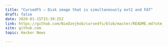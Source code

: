 ```yaml
---
title: "CursedFS – Disk image that is simultaneously ext2 and FAT"
draft: false
date: 2020-01-15T15:39:25Z
link: https://github.com/NieDzejkob/cursedfs/blob/master/README.md?utm_medium=RSS&utm_source=hune
site: github.com
topic: Hacker News  

---
```

